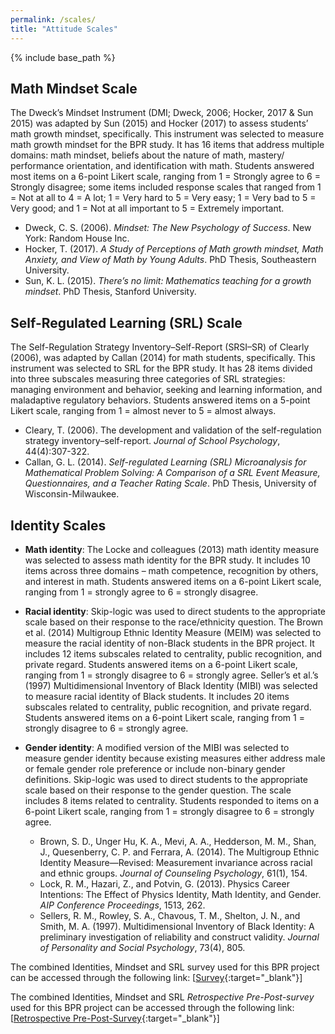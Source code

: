 ```yaml
---
permalink: /scales/
title: "Attitude Scales"
---
```


{% include base_path %}

## Math Mindset Scale

The Dweck’s Mindset Instrument (DMI; Dweck, 2006; Hocker, 2017 & Sun 2015) was adapted by Sun (2015) and Hocker (2017) to assess students’ math growth mindset, specifically. This instrument was selected to measure math growth mindset for the BPR study. It has 16 items that address multiple domains: math mindset, beliefs about the nature of math, mastery/ performance orientation, and identification with math. Students answered most items on a 6-point Likert scale, ranging from 1 = Strongly agree to 6 = Strongly disagree; some items included response scales that ranged from 1 = Not at all to 4 = A lot; 1 = Very hard to 5 = Very easy; 1 = Very bad to 5 = Very good; and 1 = Not at all important to 5 = Extremely important.

- Dweck, C. S. (2006). _Mindset: The New Psychology of Success_. New York: Random House Inc.
- Hocker, T. (2017). _A Study of Perceptions of Math growth mindset, Math Anxiety, and View of Math by Young Adults_. PhD Thesis, Southeastern University.
- Sun, K. L. (2015). _There’s no limit: Mathematics teaching for a growth mindset_. PhD Thesis, Stanford University.

## Self-Regulated Learning (SRL) Scale

The Self-Regulation Strategy Inventory–Self-Report (SRSI–SR) of Clearly (2006), was adapted by Callan (2014) for math students, specifically. This instrument was selected to SRL for the BPR study. It has 28 items divided into three subscales measuring three categories of SRL strategies: managing environment and behavior, seeking and learning information, and maladaptive regulatory behaviors. Students answered items on a 5-point Likert scale, ranging from 1 = almost never to 5 = almost always.

- Cleary, T. (2006). The development and validation of the self-regulation strategy inventory–self-report. _Journal of School Psychology_, 44(4):307-322.
- Callan, G. L. (2014). _Self-regulated Learning (SRL) Microanalysis for Mathematical Problem Solving: A Comparison of a SRL Event Measure, Questionnaires, and a Teacher Rating Scale_. PhD Thesis, University of Wisconsin-Milwaukee.

## Identity Scales

* **Math identity**: The Locke and colleagues (2013) math identity measure was selected to assess math identity for the BPR study. It includes 10 items across three domains – math competence, recognition by others, and interest in math. Students answered items on a 6-point Likert scale, ranging from 1 = strongly agree to 6 = strongly disagree.

* **Racial identity**: Skip-logic was used to direct students to the appropriate scale based on their response to the race/ethnicity question. The Brown et al. (2014) Multigroup Ethnic Identity Measure (MEIM) was selected to measure the racial identity of non-Black students in the BPR project. It includes 12 items subscales related to centrality, public recognition, and private regard. Students answered items on a 6-point Likert scale, ranging from 1 = strongly disagree to 6 = strongly agree. Seller’s et al.’s (1997) Multidimensional Inventory of Black Identity (MIBI) was selected to measure racial identity of Black students. It includes 20 items subscales related to centrality, public recognition, and private regard. Students answered items on a 6-point Likert scale, ranging from 1 = strongly disagree to 6 = strongly agree.

* **Gender identity**: A modified version of the MIBI was selected to measure gender identity because existing measures either address male or female gender role preference or include non-binary gender definitions. Skip-logic was used to direct students to the appropriate scale based on their response to the gender question. The scale includes 8 items related to centrality. Students responded to items on a 6-point Likert scale, ranging from 1 = strongly disagree to 6 = strongly agree.

  - Brown, S. D., Unger Hu, K. A., Mevi, A. A., Hedderson, M. M., Shan, J., Quesenberry, C. P. and Ferrara, A. (2014). The Multigroup Ethnic Identity Measure—Revised: Measurement invariance across racial and ethnic groups. _Journal of Counseling Psychology_, 61(1), 154.
  - Lock, R. M., Hazari, Z., and Potvin, G. (2013). Physics Career Intentions: The Effect of Physics Identity, Math Identity, and Gender. _AIP Conference Proceedings_, 1513, 262.
  - Sellers, R. M., Rowley, S. A., Chavous, T. M., Shelton, J. N., and Smith, M. A. (1997). Multidimensional Inventory of Black Identity: A preliminary investigation of reliability and construct validity. _Journal of Personality and Social Psychology_, 73(4), 805.
  
The combined Identities, Mindset and SRL survey used for this BPR project can be accessed through the following link: [[Survey](https://github.com/mathlsincat/mathlsincat.github.io/blob/ef06b40e561edb3c2f79cd7f0b17537f6352efd5/files/Surveys/Identities-Mindset-SRL-PreSurvey-Fall2022.docx){:target="_blank"}]

The combined Identities, Mindset and SRL _Retrospective Pre-Post-survey_ used for this BPR project can be accessed through the following link: [[Retrospective Pre-Post-Survey](https://github.com/mathlsincat/mathlsincat.github.io/blob/2aff3446a9bf92966a13c0fd35a0f605559f228d/files/Scales/Identities-Mindset-SRL-Retrospective-Pre-Post-Survey.pdf){:target="_blank"}]

